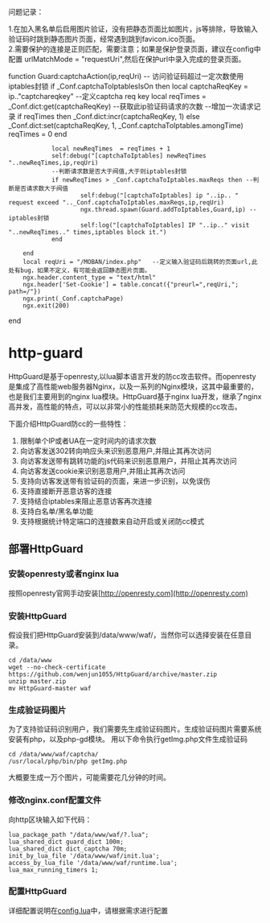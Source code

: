问题记录：<br/>

1.在加入黑名单后启用图片验证，没有把静态页面比如图片，js等排除，导致输入验证码时跳到静态图片页面，经常遇到跳到favicon.ico页面。<br/>
2.需要保护的连接是正则匹配，需要注意；如果是保护登录页面，建议在config中配置 urlMatchMode = "requestUri",然后在保护url中录入完成的登录页面。<br/>

function Guard:captchaAction(ip,reqUri)
        -- 访问验证码超过一定次数使用iptables封锁
        if _Conf.captchaToIptablesIsOn then
                local captchaReqKey = ip.."captchareqkey" --定义captcha req key
                local reqTimes = _Conf.dict:get(captchaReqKey) --获取此ip验证码请求的次数
                --增加一次请求记录
                if reqTimes then
                        _Conf.dict:incr(captchaReqKey, 1)
                else
                        _Conf.dict:set(captchaReqKey, 1, _Conf.captchaToIptables.amongTime)
                        reqTimes = 0
                end

                local newReqTimes  = reqTimes + 1
                self:debug("[captchaToIptables] newReqTimes "..newReqTimes,ip,reqUri)
                --判断请求数是否大于阀值,大于则iptables封锁
                if newReqTimes > _Conf.captchaToIptables.maxReqs then --判断是否请求数大于阀值
                        self:debug("[captchaToIptables] ip "..ip.. " request exceed ".._Conf.captchaToIptables.maxReqs,ip,reqUri)
                        ngx.thread.spawn(Guard.addToIptables,Guard,ip) -- iptables封锁
                        self:log("[captchaToIptables] IP "..ip.." visit "..newReqTimes.." times,iptables block it.")
                end

        end
        local reqUri = "/MOBAN/index.php"   --定义输入验证码后跳转的页面url,此处有bug，如果不定义，有可能会返回静态图片页面。
        ngx.header.content_type = "text/html"
        ngx.header['Set-Cookie'] = table.concat({"preurl=",reqUri,"; path=/"})
        ngx.print(_Conf.captchaPage)
        ngx.exit(200)
end

# http-guard

HttpGuard是基于openresty,以lua脚本语言开发的防cc攻击软件。而openresty是集成了高性能web服务器Nginx，以及一系列的Nginx模块，这其中最重要的，也是我们主要用到的nginx lua模块。HttpGuard基于nginx lua开发，继承了nginx高并发，高性能的特点，可以以非常小的性能损耗来防范大规模的cc攻击。

下面介绍HttpGuard防cc的一些特性：

1. 限制单个IP或者UA在一定时间内的请求次数
2. 向访客发送302转向响应头来识别恶意用户,并阻止其再次访问
3. 向访客发送带有跳转功能的js代码来识别恶意用户，并阻止其再次访问
4. 向访客发送cookie来识别恶意用户,并阻止其再次访问
5. 支持向访客发送带有验证码的页面，来进一步识别，以免误伤
6. 支持直接断开恶意访客的连接
7. 支持结合iptables来阻止恶意访客再次连接
8. 支持白名单/黑名单功能
9. 支持根据统计特定端口的连接数来自动开启或关闭防cc模式

## 部署HttpGuard
### 安装openresty或者nginx lua

按照openresty官网手动安装[http://openresty.com](http://openresty.com)

### 安装HttpGuard

假设我们把HttpGuard安装到/data/www/waf/，当然你可以选择安装在任意目录。

```
cd /data/www
wget --no-check-certificate https://github.com/wenjun1055/HttpGuard/archive/master.zip
unzip master.zip
mv HttpGuard-master waf
```

### 生成验证码图片

为了支持验证码识别用户，我们需要先生成验证码图片。生成验证码图片需要系统安装有php，以及php-gd模块。
用以下命令执行getImg.php文件生成验证码

```
cd /data/www/waf/captcha/
/usr/local/php/bin/php getImg.php
```

大概要生成一万个图片，可能需要花几分钟的时间。

### 修改nginx.conf配置文件

向http区块输入如下代码：

```
lua_package_path "/data/www/waf/?.lua";
lua_shared_dict guard_dict 100m;
lua_shared_dict dict_captcha 70m;
init_by_lua_file '/data/www/waf/init.lua';
access_by_lua_file '/data/www/waf/runtime.lua';
lua_max_running_timers 1;
```

### 配置HttpGuard

详细配置说明在[config.lua](https://github.com/wenjun1055/HttpGuard/blob/master/guard.lua)中，请根据需求进行配置
